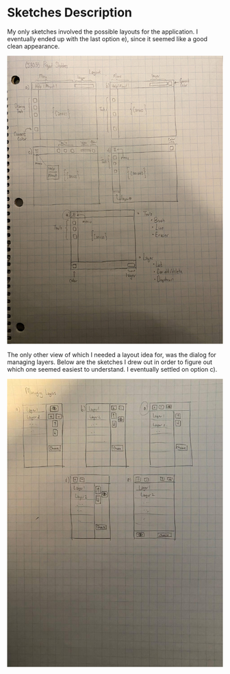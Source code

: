 # Sketches Description

My only sketches involved the possible layouts for the application.
I eventually ended up with the last option e), since it seemed like a good clean appearance.

![Layout Sketch](images/sketches.jpg)

The only other view of which I needed a layout idea for, was the dialog for managing layers.
Below are the sketches I drew out in order to figure out which one seemed easiest to understand.
I eventually settled on option c).

![Layer Layout Sketch](images/sketches2.jpg)

